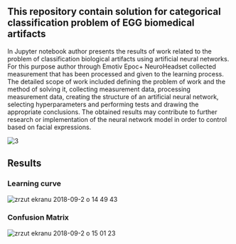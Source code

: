 ## This repository contain solution for categorical classification problem of EGG biomedical artifacts 

In Jupyter notebook author presents the results of work related to the problem of classification biological artifacts using artificial neural networks. For this purpose author through Emotiv Epoc+ NeuroHeadset collected measurement that has been processed and given to the learning process. The detailed scope of work included defining the problem of work and the method of solving it, collecting measurement data, processing measurement data, creating the structure of an artificial neural network, selecting hyperparameters and performing tests and drawing the appropriate conclusions. The obtained results may contribute to further research or implementation of the neural network model in order to control based on facial expressions. 

![3](https://user-images.githubusercontent.com/21131348/44955960-623c3e00-aebc-11e8-8e18-ad11f80edc63.png)


## Results

### Learning curve
![zrzut ekranu 2018-09-2 o 14 49 43](https://user-images.githubusercontent.com/21131348/44956148-982ef180-aebf-11e8-8df3-7110847d172e.png)

### Confusion Matrix 
![zrzut ekranu 2018-09-2 o 15 01 23](https://user-images.githubusercontent.com/21131348/44956245-340d2d00-aec1-11e8-8437-3c3b7fcdc2a8.png)


